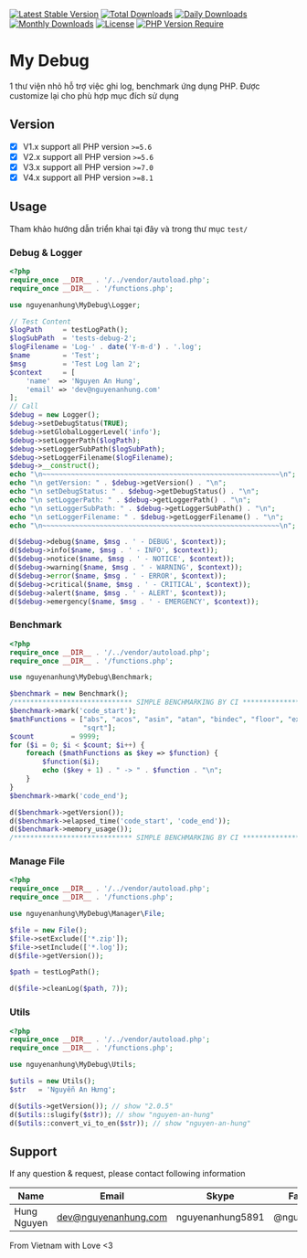 [![Latest Stable Version](https://img.shields.io/packagist/v/nguyenanhung/my-debug.svg?style=flat-square)](https://packagist.org/packages/nguyenanhung/my-debug)
[![Total Downloads](https://img.shields.io/packagist/dt/nguyenanhung/my-debug.svg?style=flat-square)](https://packagist.org/packages/nguyenanhung/my-debug)
[![Daily Downloads](https://img.shields.io/packagist/dd/nguyenanhung/my-debug.svg?style=flat-square)](https://packagist.org/packages/nguyenanhung/my-debug)
[![Monthly Downloads](https://img.shields.io/packagist/dm/nguyenanhung/my-debug.svg?style=flat-square)](https://packagist.org/packages/nguyenanhung/my-debug)
[![License](https://img.shields.io/packagist/l/nguyenanhung/my-debug.svg?style=flat-square)](https://packagist.org/packages/nguyenanhung/my-debug)
[![PHP Version Require](https://img.shields.io/packagist/dependency-v/nguyenanhung/my-debug/php)](https://packagist.org/packages/nguyenanhung/my-debug)

# My Debug

1 thư viện nhỏ hỗ trợ việc ghi log, benchmark ứng dụng PHP. Được customize lại cho phù hợp mục đích sử dụng

## Version

- [x] V1.x support all PHP version `>=5.6`
- [x] V2.x support all PHP version `>=5.6`
- [x] V3.x support all PHP version `>=7.0`
- [x] V4.x support all PHP version `>=8.1`

## Usage

Tham khảo hướng dẫn triển khai tại đây và trong thư mục `test/`

### Debug & Logger

```php
<?php
require_once __DIR__ . '/../vendor/autoload.php';
require_once __DIR__ . '/functions.php';

use nguyenanhung\MyDebug\Logger;

// Test Content
$logPath     = testLogPath();
$logSubPath  = 'tests-debug-2';
$logFilename = 'Log-' . date('Y-m-d') . '.log';
$name        = 'Test';
$msg         = 'Test Log lan 2';
$context     = [
    'name'  => 'Nguyen An Hung',
    'email' => 'dev@nguyenanhung.com'
];
// Call
$debug = new Logger();
$debug->setDebugStatus(TRUE);
$debug->setGlobalLoggerLevel('info');
$debug->setLoggerPath($logPath);
$debug->setLoggerSubPath($logSubPath);
$debug->setLoggerFilename($logFilename);
$debug->__construct();
echo "\n~~~~~~~~~~~~~~~~~~~~~~~~~~~~~~~~~~~~~~~~~~~~~~~~~~~~~~~~~~\n";
echo "\n getVersion: " . $debug->getVersion() . "\n";
echo "\n setDebugStatus: " . $debug->getDebugStatus() . "\n";
echo "\n setLoggerPath: " . $debug->getLoggerPath() . "\n";
echo "\n setLoggerSubPath: " . $debug->getLoggerSubPath() . "\n";
echo "\n setLoggerFilename: " . $debug->getLoggerFilename() . "\n";
echo "\n~~~~~~~~~~~~~~~~~~~~~~~~~~~~~~~~~~~~~~~~~~~~~~~~~~~~~~~~~~\n";

d($debug->debug($name, $msg . ' - DEBUG', $context));
d($debug->info($name, $msg . ' - INFO', $context));
d($debug->notice($name, $msg . ' - NOTICE', $context));
d($debug->warning($name, $msg . ' - WARNING', $context));
d($debug->error($name, $msg . ' - ERROR', $context));
d($debug->critical($name, $msg . ' - CRITICAL', $context));
d($debug->alert($name, $msg . ' - ALERT', $context));
d($debug->emergency($name, $msg . ' - EMERGENCY', $context));
```

### Benchmark

```php
<?php
require_once __DIR__ . '/../vendor/autoload.php';
require_once __DIR__ . '/functions.php';

use nguyenanhung\MyDebug\Benchmark;

$benchmark = new Benchmark();
/***************************** SIMPLE BENCHMARKING BY CI *****************************/
$benchmark->mark('code_start');
$mathFunctions = ["abs", "acos", "asin", "atan", "bindec", "floor", "exp", "sin", "tan", "pi", "is_finite", "is_nan",
                  "sqrt"];
$count         = 9999;
for ($i = 0; $i < $count; $i++) {
    foreach ($mathFunctions as $key => $function) {
        $function($i);
        echo ($key + 1) . " -> " . $function . "\n";
    }
}
$benchmark->mark('code_end');

d($benchmark->getVersion());
d($benchmark->elapsed_time('code_start', 'code_end'));
d($benchmark->memory_usage());
/***************************** SIMPLE BENCHMARKING BY CI *****************************/
```

### Manage File

```php
<?php
require_once __DIR__ . '/../vendor/autoload.php';
require_once __DIR__ . '/functions.php';

use nguyenanhung\MyDebug\Manager\File;

$file = new File();
$file->setExclude(['*.zip']);
$file->setInclude(['*.log']);
d($file->getVersion());

$path = testLogPath();

d($file->cleanLog($path, 7));
```

### Utils

```php
<?php
require_once __DIR__ . '/../vendor/autoload.php';
require_once __DIR__ . '/functions.php';

use nguyenanhung\MyDebug\Utils;

$utils = new Utils();
$str   = 'Nguyễn An Hưng';

d($utils->getVersion()); // show "2.0.5"
d($utils::slugify($str)); // show "nguyen-an-hung"
d($utils::convert_vi_to_en($str)); // show "nguyen-an-hung"
```

## Support

If any question & request, please contact following information

| Name        | Email                | Skype            | Facebook      |
|-------------|----------------------|------------------|---------------|
| Hung Nguyen | dev@nguyenanhung.com | nguyenanhung5891 | @nguyenanhung |

From Vietnam with Love <3
